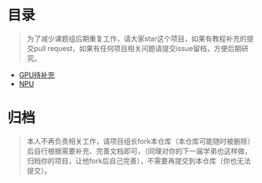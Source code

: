 # 目录
> 为了减少课题组后期重复工作，请大家star这个项目，如果有教程补充的提交pull request，如果有任何项目相关问题请提交issue留档，方便后期研究。

- [GPU待补充](gpu.md)
- [NPU](NPU.md)

# 归档
> 本人不再负责相关工作，请项目组长fork本仓库（本仓库可能随时被删除）后自行根据需要补充、完善文档即可，（同理对你的下一届学弟也这样做，归档你的项目，让他fork后自己完善），不需要再提交到本仓库（你也无法提交）。
